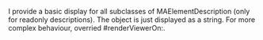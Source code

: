 I provide a basic display for all subclasses of MAElementDescription (only for readonly descriptions). The object is just displayed as a string. For more complex behaviour, overried #renderViewerOn:. 